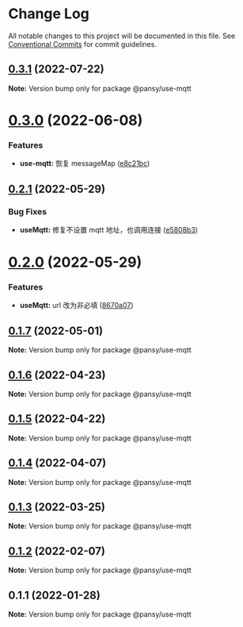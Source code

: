 # Change Log

All notable changes to this project will be documented in this file.
See [Conventional Commits](https://conventionalcommits.org) for commit guidelines.

## [0.3.1](https://github.com/pansyjs/react-hooks/compare/@pansy/use-mqtt@0.3.0...@pansy/use-mqtt@0.3.1) (2022-07-22)

**Note:** Version bump only for package @pansy/use-mqtt





# [0.3.0](https://github.com/pansyjs/react-hooks/compare/@pansy/use-mqtt@0.2.1...@pansy/use-mqtt@0.3.0) (2022-06-08)


### Features

* **use-mqtt:** 恢复 messageMap ([e8c21bc](https://github.com/pansyjs/react-hooks/commit/e8c21bca69fc3300cdea905034a597c510722a81))





## [0.2.1](https://github.com/pansyjs/react-hooks/compare/@pansy/use-mqtt@0.2.0...@pansy/use-mqtt@0.2.1) (2022-05-29)


### Bug Fixes

* **useMqtt:** 修复不设置 mqtt 地址，也调用连接 ([e5808b3](https://github.com/pansyjs/react-hooks/commit/e5808b3d67c032937b8ac1ffa00131da568090e2))





# [0.2.0](https://github.com/pansyjs/react-hooks/compare/@pansy/use-mqtt@0.1.7...@pansy/use-mqtt@0.2.0) (2022-05-29)


### Features

* **useMqtt:** url 改为非必填 ([8670a07](https://github.com/pansyjs/react-hooks/commit/8670a07750a708e530e2244672e14760ba6091c4))





## [0.1.7](https://github.com/pansyjs/react-hooks/compare/@pansy/use-mqtt@0.1.6...@pansy/use-mqtt@0.1.7) (2022-05-01)

**Note:** Version bump only for package @pansy/use-mqtt





## [0.1.6](https://github.com/pansyjs/react-hooks/compare/@pansy/use-mqtt@0.1.5...@pansy/use-mqtt@0.1.6) (2022-04-23)

**Note:** Version bump only for package @pansy/use-mqtt





## [0.1.5](https://github.com/pansyjs/react-hooks/compare/@pansy/use-mqtt@0.1.4...@pansy/use-mqtt@0.1.5) (2022-04-22)

**Note:** Version bump only for package @pansy/use-mqtt





## [0.1.4](https://github.com/pansyjs/react-hooks/compare/@pansy/use-mqtt@0.1.3...@pansy/use-mqtt@0.1.4) (2022-04-07)

**Note:** Version bump only for package @pansy/use-mqtt





## [0.1.3](https://github.com/pansyjs/react-hooks/compare/@pansy/use-mqtt@0.1.2...@pansy/use-mqtt@0.1.3) (2022-03-25)

**Note:** Version bump only for package @pansy/use-mqtt





## [0.1.2](https://github.com/pansyjs/react-hooks/compare/@pansy/use-mqtt@0.1.1...@pansy/use-mqtt@0.1.2) (2022-02-07)

**Note:** Version bump only for package @pansy/use-mqtt





## 0.1.1 (2022-01-28)

**Note:** Version bump only for package @pansy/use-mqtt
